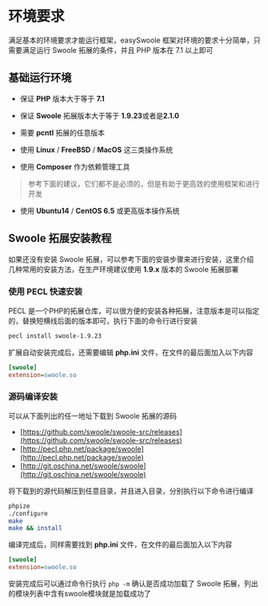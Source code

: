 # 环境要求

满足基本的环境要求才能运行框架，easySwoole 框架对环境的要求十分简单，只需要满足运行 Swoole 拓展的条件，并且 PHP 版本在 7.1 以上即可

## 基础运行环境

- 保证 **PHP** 版本大于等于 **7.1**


- 保证 **Swoole** 拓展版本大于等于 **1.9.23**或者是**2.1.0**
- 需要 **pcntl** 拓展的任意版本
- 使用 **Linux** / **FreeBSD** / **MacOS** 这三类操作系统
- 使用 **Composer** 作为依赖管理工具

> 参考下面的建议，它们都不是必须的，但是有助于更高效的使用框架和进行开发

- 使用 **Ubuntu14** / **CentOS 6.5** 或更高版本操作系统

## Swoole 拓展安装教程

如果还没有安装 Swoole 拓展，可以参考下面的安装步骤来进行安装，这里介绍几种常用的安装方法，在生产环境建议使用 **1.9.x** 版本的 Swoole 拓展部署

### 使用 PECL 快速安装

PECL 是一个PHP的拓展仓库，可以很方便的安装各种拓展，注意版本是可以指定的，替换短横线后面的版本即可，执行下面的命令行进行安装

```bash
pecl install swoole-1.9.23
```

扩展自动安装完成后，还需要编辑 **php.ini** 文件，在文件的最后面加入以下内容

```ini
[swoole]
extension=swoole.so
```

### 源码编译安装

可以从下面列出的任一地址下载到 Swoole 拓展的源码

- [https://github.com/swoole/swoole-src/releases](https://github.com/swoole/swoole-src/releases) 
- [http://pecl.php.net/package/swoole](http://pecl.php.net/package/swoole)
- [http://git.oschina.net/swoole/swoole](http://git.oschina.net/swoole/swoole)

将下载到的源代码解压到任意目录，并且进入目录，分别执行以下命令进行编译

```bash
phpize
./configure
make
make && install
```

编译完成后，同样需要找到 **php.ini** 文件，在文件的最后面加入以下内容

```ini
[swoole]
extension=swoole.so
```

安装完成后可以通过命令行执行 `php -m` 确认是否成功加载了 Swoole 拓展，列出的模块列表中含有swoole模块就是加载成功了